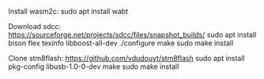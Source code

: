 Install wasm2c:
sudo apt install wabt

Download sdcc: https://sourceforge.net/projects/sdcc/files/snapshot_builds/
sudo apt install bison flex texinfo libboost-all-dev
./configure
make
sudo make install

Clone stm8flash: https://github.com/vdudouyt/stm8flash
sudo apt install pkg-config libusb-1.0-0-dev
make
sudo make install
